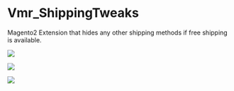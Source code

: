 # Vmr_ShippingTweaks
Magento2 Extension that hides any other shipping methods if free shipping is available.

<p><img src="https://i.ibb.co/yN5R3RZ/Configuration-Settings-Stores-Magento-Admin.png"></p>
<p><img src="https://i.ibb.co/S6c9k1Y/Checkout-1.png"></p>
<p><img src="https://i.ibb.co/ZV8Q9rv/Checkout.png"></p>
